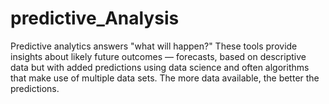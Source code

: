 # predictive_Analysis
Predictive analytics answers "what will happen?" These tools provide insights about likely future outcomes — forecasts, based on descriptive data but with added predictions using data science and often algorithms that make use of multiple data sets. The more data available, the better the predictions.
